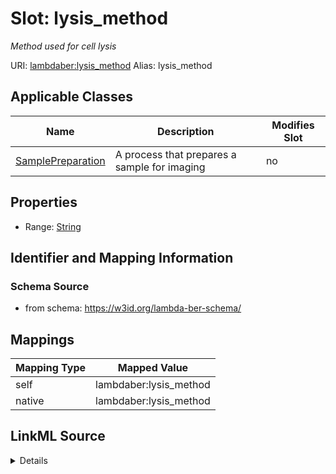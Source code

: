 

# Slot: lysis_method 


_Method used for cell lysis_





URI: [lambdaber:lysis_method](https://w3id.org/lambda-ber-schema/lysis_method)
Alias: lysis_method

<!-- no inheritance hierarchy -->





## Applicable Classes

| Name | Description | Modifies Slot |
| --- | --- | --- |
| [SamplePreparation](SamplePreparation.md) | A process that prepares a sample for imaging |  no  |






## Properties

* Range: [String](String.md)




## Identifier and Mapping Information






### Schema Source


* from schema: https://w3id.org/lambda-ber-schema/




## Mappings

| Mapping Type | Mapped Value |
| ---  | ---  |
| self | lambdaber:lysis_method |
| native | lambdaber:lysis_method |




## LinkML Source

<details>
```yaml
name: lysis_method
description: Method used for cell lysis
from_schema: https://w3id.org/lambda-ber-schema/
rank: 1000
alias: lysis_method
owner: SamplePreparation
domain_of:
- SamplePreparation
range: string

```
</details>